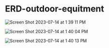 # ERD-outdoor-equitment
![Screen Shot 2023-07-14 at 1 39 11 PM](https://github.com/chanGomez/ERD-outdoor-equitment/assets/122551595/038d74d6-053d-429b-bdb4-9e587a24b520)

![Screen Shot 2023-07-14 at 1 40 04 PM](https://github.com/chanGomez/ERD-outdoor-equitment/assets/122551595/82477dd1-4128-44dc-91c3-6ba0d4f310f1)

![Screen Shot 2023-07-14 at 1 40 13 PM](https://github.com/chanGomez/ERD-outdoor-equitment/assets/122551595/1b014d18-b563-49e1-bcda-23111540aa66)
